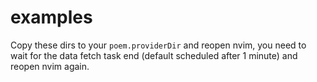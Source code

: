 # examples

Copy these dirs to your `poem.providerDir` and reopen nvim, you need to wait for the data fetch task end (default scheduled after 1 minute) and reopen nvim again.
